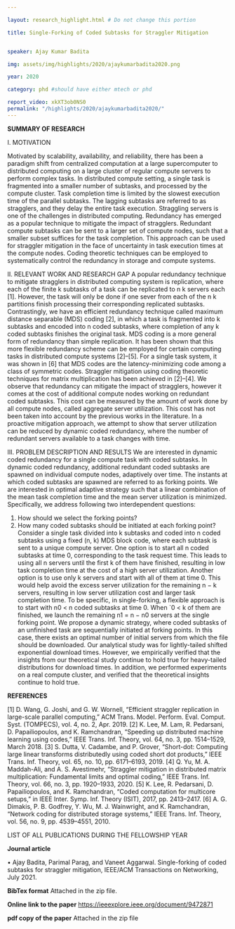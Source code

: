 ```yaml
---

layout: research_highlight.html # Do not change this portion

title: Single-Forking of Coded Subtasks for Straggler Mitigation


speaker: Ajay Kumar Badita

img: assets/img/highlights/2020/ajaykumarbadita2020.png

year: 2020

category: phd #should have either mtech or phd

report_video: xkXT3ob0NS0
permalink: "/highlights/2020/ajaykumarbadita2020/"
---
```


**SUMMARY OF RESEARCH**

I. MOTIVATION

Motivated by scalability, availability, and reliability, there has been a paradigm shift from
centralized computation at a large supercomputer to distributed computing on a large cluster of
regular compute servers to perform complex tasks. In distributed compute setting, a single task
is fragmented into a smaller number of subtasks, and processed by the compute cluster. Task
completion time is limited by the slowest execution time of the parallel subtasks. The lagging
subtasks are referred to as stragglers, and they delay the entire task execution. Straggling
servers is one of the challenges in distributed computing.
Redundancy has emerged as a popular technique to mitigate the impact of stragglers.
Redundant compute subtasks can be sent to a larger set of compute nodes, such that a smaller
subset suffices for the task completion. This approach can be used for straggler mitigation
in the face of uncertainty in task execution times at the compute nodes. Coding theoretic
techniques can be employed to systematically control the redundancy in storage and compute
systems.

II. RELEVANT WORK AND RESEARCH GAP
A popular redundancy technique to mitigate stragglers in distributed computing system
is replication, where each of the finite k subtasks of a task can be replicated to n
k
servers
each [1]. However, the task will only be done if one sever from each of the n
k
partitions
finish processing their corresponding replicated subtasks. Contrastingly, we have an efficient
redundancy technique called maximum distance separable (MDS) coding [2], in which a task
is fragmented into k subtasks and encoded into n coded subtasks, where completion of any k
coded subtasks finishes the original task. MDS coding is a more general form of redundancy
than simple replication. It has been shown that this more flexible redundancy scheme can be
employed for certain computing tasks in distributed compute systems [2]–[5]. For a single
task system, it was shown in [6] that MDS codes are the latency-minimizing code among a
class of symmetric codes. Straggler mitigation using coding theoretic techniques for matrix
multiplication has been achieved in [2]–[4].
We observe that redundancy can mitigate the impact of stragglers, however it comes at
the cost of additional compute nodes working on redundant coded subtasks. This cost can
be measured by the amount of work done by all compute nodes, called aggregate server
utilization. This cost has not been taken into account by the previous works in the literature.
In a proactive mitigation approach, we attempt to show that server utilization can be reduced
by dynamic coded redundancy, where the number of redundant servers available to a task
changes with time.

III. PROBLEM DESCRIPTION AND RESULTS
We are interested in dynamic coded redundancy for a single compute task with coded
subtasks. In dynamic coded redundancy, additional redundant coded subtasks are spawned
on individual compute nodes, adaptively over time. The instants at which coded subtasks are
spawned are referred to as forking points. We are interested in optimal adaptive strategy such
that a linear combination of the mean task completion time and the mean server utilization
is minimized. Specifically, we address following two interdependent questions:
1) How should we select the forking points?
2) How many coded subtasks should be initiated at each forking point?
Consider a single task divided into k subtasks and coded into n coded subtasks using a
fixed (n, k) MDS block code, where each subtask is sent to a unique compute server. One
option is to start all n coded subtasks at time 0, corresponding to the task request time.
This leads to using all n servers until the first k of them have finished, resulting in low task
completion time at the cost of a high server utilization. Another option is to use only k servers
and start with all of them at time 0. This would help avoid the excess server utilization for the
remaining n − k servers, resulting in low server utilization cost and larger task completion
time. To be specific, in single-forking, a flexible approach is to start with n0 < n coded
subtasks at time 0. When `0 < k of them are finished, we launch the remaining n1 = n − n0
servers at the single forking point.
We propose a dynamic strategy, where coded subtasks of an unfinished task are sequentially
initiated at forking points. In this case, there exists an optimal number of initial servers from
which the file should be downloaded. Our analytical study was for lightly-tailed shifted
exponential download times. However, we empirically verified that the insights from our
theoretical study continue to hold true for heavy-tailed distributions for download times. In
addition, we performed experiments on a real compute cluster, and verified that the theoretical
insights continue to hold true.

**REFERENCES**

[1] D. Wang, G. Joshi, and G. W. Wornell, “Efficient straggler replication in large-scale parallel computing,” ACM Trans.
Model. Perform. Eval. Comput. Syst. (TOMPECS), vol. 4, no. 2, Apr. 2019.
[2] K. Lee, M. Lam, R. Pedarsani, D. Papailiopoulos, and K. Ramchandran, “Speeding up distributed machine learning
using codes,” IEEE Trans. Inf. Theory, vol. 64, no. 3, pp. 1514–1529, March 2018.
[3] S. Dutta, V. Cadambe, and P. Grover, “Short-dot: Computing large linear transforms distributedly using coded short
dot products,” IEEE Trans. Inf. Theory, vol. 65, no. 10, pp. 6171–6193, 2019.
[4] Q. Yu, M. A. Maddah-Ali, and A. S. Avestimehr, “Straggler mitigation in distributed matrix multiplication: Fundamental
limits and optimal coding,” IEEE Trans. Inf. Theory, vol. 66, no. 3, pp. 1920–1933, 2020.
[5] K. Lee, R. Pedarsani, D. Papailiopoulos, and K. Ramchandran, “Coded computation for multicore setups,” in IEEE
Inter. Symp. Inf. Theory (ISIT), 2017, pp. 2413–2417.
[6] A. G. Dimakis, P. B. Godfrey, Y. Wu, M. J. Wainwright, and K. Ramchandran, “Network coding for distributed storage
systems,” IEEE Trans. Inf. Theory, vol. 56, no. 9, pp. 4539–4551, 2010.

LIST OF ALL PUBLICATIONS DURING THE FELLOWSHIP YEAR

**Journal article**

• Ajay Badita, Parimal Parag, and Vaneet Aggarwal. Single-forking of coded subtasks for
straggler mitigation, IEEE/ACM Transactions on Networking, July 2021.

**BibTex format**
Attached in the zip file.

**Online link to the paper**
https://ieeexplore.ieee.org/document/9472871

**pdf copy of the paper**
Attached in the zip file